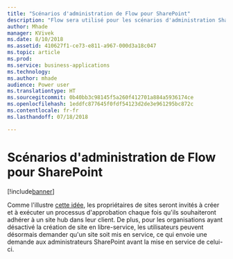 ```yaml
---
title: "Scénarios d'administration de Flow pour SharePoint"
description: "Flow sera utilisé pour les scénarios d'administration SharePoint comme l'adhésion à un site hub et la mise en service de site."
author: Mhade
manager: KVivek
ms.date: 8/10/2018
ms.assetid: 410627f1-ce73-e811-a967-000d3a18c047
ms.topic: article
ms.prod: 
ms.service: business-applications
ms.technology: 
ms.author: mhade
audience: Power user
ms.translationtype: HT
ms.sourcegitcommit: 0b40bb3c98145f5a260f412701a884a5936174ce
ms.openlocfilehash: 1eddfc877645f0fdf54123d2de3e961295bc872c
ms.contentlocale: fr-fr
ms.lasthandoff: 07/18/2018

---
```

# <a name="flow-for-sharepoint-admin-scenarios"></a>Scénarios d'administration de Flow pour SharePoint


[!include[banner](../../includes/banner.md)]

Comme l'illustre [cette idée](https://powerusers.microsoft.com/t5/Flow-Ideas/Approval-of-SharePoint-Site-getting-joined-with-a-Hub-Site/idi-p/122808), les propriétaires de sites seront invités à créer et à exécuter un processus d'approbation chaque fois qu'ils souhaiteront adhérer à un site hub dans leur client.  De plus, pour les organisations ayant désactivé la création de site en libre-service, les utilisateurs peuvent désormais demander qu'un site soit mis en service, ce qui envoie une demande aux administrateurs SharePoint avant la mise en service de celui-ci. 

